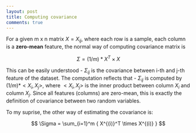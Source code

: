 ```yaml
---
layout: post
title: Computing covariance
comments: true
---
```


For a given m x n matrix $X = {X_{ij}}$, where each row is a sample, each column is a **zero-mean** feature, the normal way of computing covariance matrix is

$$ \Sigma = (1/m) * X^T \times X $$

This can be easily understood - $\Sigma_{ij}$ is the covariance between i-th and j-th feature of the dataset. The computation reflects that - $\Sigma_{ij}$ is computed by $(1/m) * <X_i, X_j>$, where $<X_i, X_j>$ is the inner product between column $X_i$ and column $X_j$. Since all features (columns) are zero-mean, this is exactly the definition of covariance between two random variables.

To my suprise, the other way of estimating the covariance is:

$$ \Sigma = \sum_{i=1}^m { X^{(i)}^T \times X^{(i)} } $$



<script src="https://gist.github.com/kflu/c8dbb4a365302386109724faa2c15cbe.js"></script>
